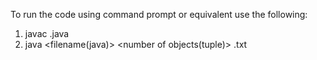 To run the code using command prompt or equivalent use the following:
1) javac <filename>.java
2) java <filename(java)> <number of objects(tuple)> <number of dimension> <file-name>.txt <number of threads to create>
